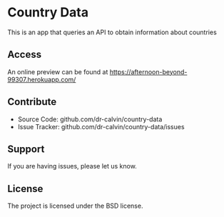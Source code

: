 Country Data
========

This is an app that queries an API to obtain information about countries


Access
------------

An online preview can be found at https://afternoon-beyond-99307.herokuapp.com/

Contribute
----------

- Source Code: github.com/dr-calvin/country-data
- Issue Tracker: github.com/dr-calvin/country-data/issues

Support
-------

If you are having issues, please let us know.


License
-------

The project is licensed under the BSD license.
